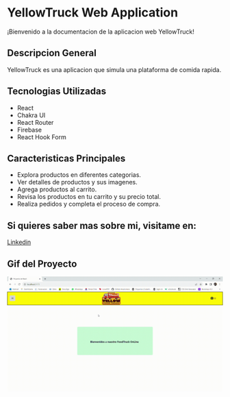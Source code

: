 # YellowTruck Web Application

¡Bienvenido a la documentacion de la aplicacion web YellowTruck!

## Descripcion General

YellowTruck es una aplicacion que simula una plataforma de comida rapida.

## Tecnologias Utilizadas

- React
- Chakra UI
- React Router
- Firebase
- React Hook Form

## Caracteristicas Principales 
- Explora productos en diferentes categorias.
- Ver detalles de productos y sus imagenes.
- Agrega productos al carrito.
- Revisa los productos en tu carrito y su precio total.
- Realiza pedidos y completa el proceso de compra.

## Si quieres saber mas sobre mi, visitame en: 

[Linkedin](https://www.linkedin.com/in/ana-jose-romero-765852b7/)

## Gif del Proyecto 
![Gif](./src/assets/Gif.gif)


